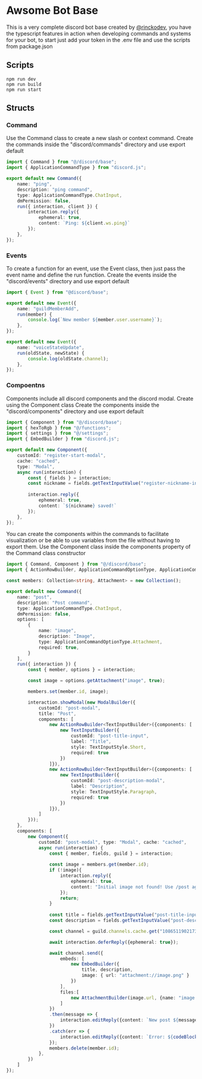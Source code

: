 # Awsome Bot Base
This is a very complete discord bot base created by [@rinckodev](https://github.com/rinckodev), you have the typescript features in action when developing commands and systems for your bot, to start just add your token in the .env file and use the scripts from package.json

## Scripts
```
npm run dev
npm run build
npm run start
```

## Structs

### Command
Use the Command class to create a new slash or context command.
Create the commands inside the "discord/commands" directory and use export default
```ts
import { Command } from "@/discord/base";
import { ApplicationCommandType } from "discord.js";

export default new Command({
    name: "ping",
    description: "ping command",
    type: ApplicationCommandType.ChatInput,
    dmPermission: false,
    run({ interaction, client }) {
        interaction.reply({
            ephemeral: true,
            content: `Ping: ${client.ws.ping}`
        }); 
    },
});
```

### Events
To create a function for an event, use the Event class, then just pass the event name and define the run function.
Create the events inside the "discord/events" directory and use export default
```ts
import { Event } from "@discord/base";

export default new Event({
    name: "guildMemberAdd",
    run(member) {
        console.log(`New member ${member.user.username}`);
    },
});
```
```ts
export default new Event({
    name: "voiceStateUpdate",
    run(oldState, newState) {
        console.log(oldState.channel);
    },
});
```

### Compoentns
Components include all discord components and the discord modal. Create using the Component class
Create the components inside the "discord/components" directory and use export default
```ts
import { Component } from "@/discord/base";
import { hexToRgb } from "@/functions";
import { settings } from "@/settings";
import { EmbedBuilder } from "discord.js";

export default new Component({
    customId: "register-start-modal",
    cache: "cached",
    type: "Modal",
    async run(interaction) {
        const { fields } = interaction;
        const nickname = fields.getTextInputValue("register-nickname-input");
        
        interaction.reply({
            ephemeral: true,
            content: `${nickname} saved!`
        });
    },
});
```

You can create the components within the commands to facilitate visualization or be able to use variables from the file without having to export them.
Use the Component class inside the components property of the Command class constructor
```ts
import { Command, Component } from "@/discord/base";
import { ActionRowBuilder, ApplicationCommandOptionType, ApplicationCommandType, Attachment, AttachmentBuilder, Collection, CommandInteractionOptionResolver, EmbedBuilder, ModalBuilder, TextChannel, TextInputBuilder, TextInputStyle, codeBlock } from "discord.js";

const members: Collection<string, Attachment> = new Collection();

export default new Command({
    name: "post",
    description: "Post command",
    type: ApplicationCommandType.ChatInput,
    dmPermission: false,
    options: [
        {
            name: "image",
            description: "Image",
            type: ApplicationCommandOptionType.Attachment,
            required: true,
        }
    ],
    run({ interaction }) {
        const { member, options } = interaction;

        const image = options.getAttachment("image", true);

        members.set(member.id, image);

        interaction.showModal(new ModalBuilder({
            customId: "post-modal",
            title: "Post",
            components: [
                new ActionRowBuilder<TextInputBuilder>({components: [
                    new TextInputBuilder({
                        customId: "post-title-input",
                        label: "Title",
                        style: TextInputStyle.Short,
                        required: true
                    })
                ]}),
                new ActionRowBuilder<TextInputBuilder>({components: [
                    new TextInputBuilder({
                        customId: "post-description-modal",
                        label: "Description",
                        style: TextInputStyle.Paragraph,
                        required: true
                    })
                ]}),
            ]
        }));
    },
    components: [
        new Component({
            customId: "post-modal", type: "Modal", cache: "cached",
            async run(interaction) {
                const { member, fields, guild } = interaction;
                
                const image = members.get(member.id);
                if (!image){
                    interaction.reply({
                        ephemeral: true,
                        content: "Initial image not found! Use /post again"
                    });
                    return;
                }
                
                const title = fields.getTextInputValue("post-title-input");
                const description = fields.getTextInputValue("post-description-input");

                const channel = guild.channels.cache.get("1086511902173171752") as TextChannel;

                await interaction.deferReply({ephemeral: true});

                await channel.send({
                    embeds: [
                        new EmbedBuilder({
                            title, description,
                            image: { url: "attachment://image.png" }
                        })
                    ],
                    files:[
                        new AttachmentBuilder(image.url, {name: "image.png"})
                    ]
                })
                .then(message => {
                    interaction.editReply({content: `New post ${message.url}`});
                })
                .catch(err => {
                    interaction.editReply({content: `Error: ${codeBlock(err)}`});
                });
                members.delete(member.id);
            }, 
        })
    ]
});
```
